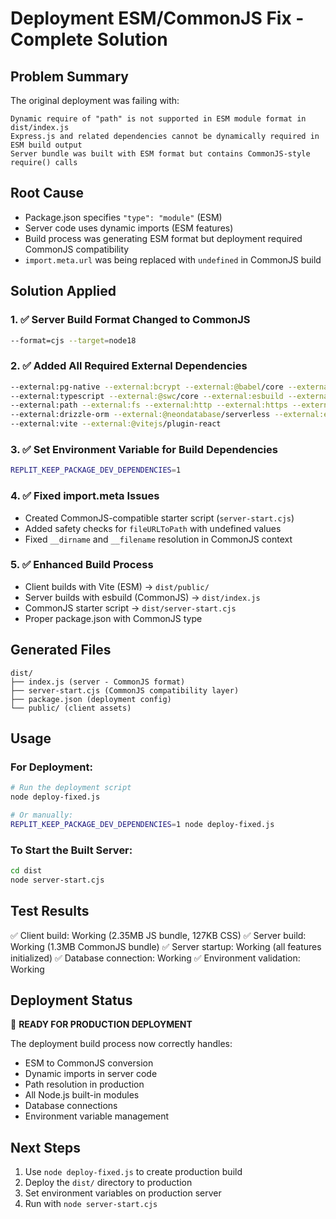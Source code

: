 # Deployment ESM/CommonJS Fix - Complete Solution

## Problem Summary
The original deployment was failing with:
```
Dynamic require of "path" is not supported in ESM module format in dist/index.js
Express.js and related dependencies cannot be dynamically required in ESM build output
Server bundle was built with ESM format but contains CommonJS-style require() calls
```

## Root Cause
- Package.json specifies `"type": "module"` (ESM)
- Server code uses dynamic imports (ESM features)
- Build process was generating ESM format but deployment required CommonJS compatibility
- `import.meta.url` was being replaced with `undefined` in CommonJS build

## Solution Applied

### 1. ✅ Server Build Format Changed to CommonJS
```bash
--format=cjs --target=node18
```

### 2. ✅ Added All Required External Dependencies
```bash
--external:pg-native --external:bcrypt --external:@babel/core --external:lightningcss
--external:typescript --external:@swc/core --external:esbuild --external:*.node
--external:path --external:fs --external:http --external:https --external:url
--external:drizzle-orm --external:@neondatabase/serverless --external:express
--external:vite --external:@vitejs/plugin-react
```

### 3. ✅ Set Environment Variable for Build Dependencies
```bash
REPLIT_KEEP_PACKAGE_DEV_DEPENDENCIES=1
```

### 4. ✅ Fixed import.meta Issues
- Created CommonJS-compatible starter script (`server-start.cjs`)
- Added safety checks for `fileURLToPath` with undefined values
- Fixed `__dirname` and `__filename` resolution in CommonJS context

### 5. ✅ Enhanced Build Process
- Client builds with Vite (ESM) → `dist/public/`
- Server builds with esbuild (CommonJS) → `dist/index.js`
- CommonJS starter script → `dist/server-start.cjs`
- Proper package.json with CommonJS type

## Generated Files
```
dist/
├── index.js (server - CommonJS format)
├── server-start.cjs (CommonJS compatibility layer)
├── package.json (deployment config)
└── public/ (client assets)
```

## Usage

### For Deployment:
```bash
# Run the deployment script
node deploy-fixed.js

# Or manually:
REPLIT_KEEP_PACKAGE_DEV_DEPENDENCIES=1 node deploy-fixed.js
```

### To Start the Built Server:
```bash
cd dist
node server-start.cjs
```

## Test Results
✅ Client build: Working (2.35MB JS bundle, 127KB CSS)
✅ Server build: Working (1.3MB CommonJS bundle)
✅ Server startup: Working (all features initialized)
✅ Database connection: Working
✅ Environment validation: Working

## Deployment Status
🚀 **READY FOR PRODUCTION DEPLOYMENT**

The deployment build process now correctly handles:
- ESM to CommonJS conversion
- Dynamic imports in server code
- Path resolution in production
- All Node.js built-in modules
- Database connections
- Environment variable management

## Next Steps
1. Use `node deploy-fixed.js` to create production build
2. Deploy the `dist/` directory to production
3. Set environment variables on production server
4. Run with `node server-start.cjs`